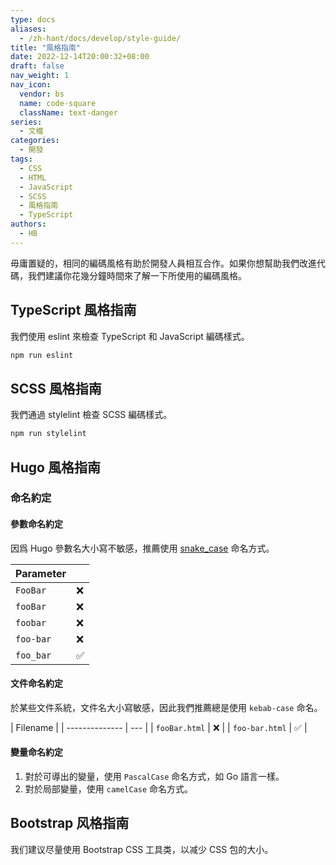 ```yaml
---
type: docs
aliases:
  - /zh-hant/docs/develop/style-guide/
title: "風格指南"
date: 2022-12-14T20:00:32+08:00
draft: false
nav_weight: 1
nav_icon:
  vendor: bs
  name: code-square
  className: text-danger
series:
  - 文檔
categories:
  - 開發
tags:
  - CSS
  - HTML
  - JavaScript
  - SCSS
  - 風格指南
  - TypeScript
authors:
  - HB
---
```


毋庸置疑的，相同的編碼風格有助於開發人員相互合作。如果你想幫助我們改進代碼，我們建議你花幾分鐘時間來了解一下所使用的編碼風格。

<!--more-->

## TypeScript 風格指南

我們使用 eslint 來檢查 TypeScript 和 JavaScript 編碼樣式。

```sh
npm run eslint
```

## SCSS 風格指南

我們通過 stylelint 檢查 SCSS 編碼樣式。

```sh
npm run stylelint
```

## Hugo 風格指南

### 命名約定

#### 參數命名約定

因爲 Hugo 參數名大小寫不敏感，推薦使用 [snake_case](https://en.wikipedia.org/wiki/Snake_case) 命名方式。

| Parameter |     |
| --------- | --- |
| `FooBar`  | ❌  |
| `fooBar`  | ❌  |
| `foobar`  | ❌  |
| `foo-bar` | ❌  |
| `foo_bar` | ✅  |

#### 文件命名約定

於某些文件系統，文件名大小寫敏感，因此我們推薦總是使用 `kebab-case` 命名。

| Filename       |
| -------------- | --- |
| `fooBar.html`  | ❌  |
| `foo-bar.html` | ✅  |

#### 變量命名約定

1. 對於可導出的變量，使用 `PascalCase` 命名方式，如 Go 語言一樣。
2. 對於局部變量，使用 `camelCase` 命名方式。

## Bootstrap 风格指南

我们建议尽量使用 Bootstrap CSS 工具类，以减少 CSS 包的大小。
